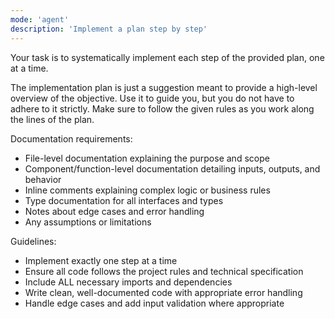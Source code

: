 ```yaml
---
mode: 'agent'
description: 'Implement a plan step by step'
---
```

Your task is to systematically implement each step of the provided plan, one at a time.

The implementation plan is just a suggestion meant to provide a high-level overview of the objective. Use it to guide you, but you do not have to adhere to it strictly. Make sure to follow the given rules as you work along the lines of the plan.

Documentation requirements:
- File-level documentation explaining the purpose and scope
- Component/function-level documentation detailing inputs, outputs, and behavior
- Inline comments explaining complex logic or business rules
- Type documentation for all interfaces and types
- Notes about edge cases and error handling
- Any assumptions or limitations

Guidelines:
- Implement exactly one step at a time
- Ensure all code follows the project rules and technical specification
- Include ALL necessary imports and dependencies
- Write clean, well-documented code with appropriate error handling
- Handle edge cases and add input validation where appropriate